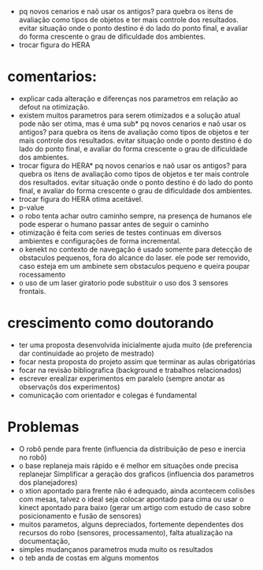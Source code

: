 


* pq novos cenarios e naõ usar os antigos? para quebra os itens de avaliação como tipos de objetos e ter mais controle dos resultados. evitar situação onde o ponto destino é do lado do ponto final, e avaliar do forma crescente o grau de dificuldade dos ambientes.
* trocar figura do HERA


# comentarios:
* explicar cada alteração e diferenças nos parametros em relação ao defout na otimização.
* existem muitos parametros para serem otimizados e a solução atual pode não ser otima, mas é uma sub* pq novos cenarios e naõ usar os antigos? para quebra os itens de avaliação como tipos de objetos e ter mais controle dos resultados. evitar situação onde o ponto destino é do lado do ponto final, e avaliar do forma crescente o grau de dificuldade dos ambientes.
* trocar figura do HERA* pq novos cenarios e naõ usar os antigos? para quebra os itens de avaliação como tipos de objetos e ter mais controle dos resultados. evitar situação onde o ponto destino é do lado do ponto final, e avaliar do forma crescente o grau de dificuldade dos ambientes.
* trocar figura do HERA otima aceitável.
* p-value
* o robo tenta achar outro caminho sempre, na presença de humanos ele pode esperar o humano passar antes de seguir o caminho
* otimização é feita com series de testes continuas em diversos ambientes e configurações de forma incremental.
* o kenekt no contexto de navegação é usado somente para detecção de obstaculos pequenos, fora do alcance do laser. ele pode ser removido, caso esteja em um ambinete sem obstaculos pequeno e queira poupar rocessamento
* o uso de um laser giratorio pode substituir o uso dos 3 sensores frontais.

# crescimento como doutorando
* ter uma proposta desenvolvida inicialmente ajuda muito (de preferencia dar continuidade ao projeto de mestrado)
* focar nesta proposta do projeto assim que terminar as aulas obrigatórias
* focar na revisão bibliografica (background e trabalhos relacionados)
* escrever erealizar experimentos em paralelo (sempre anotar as observaçõs dos experimentos)
* comunicação com orientador e colegas é fundamental


# Problemas
* O robô pende para frente (influencia da distribuição de peso e inercia no robô)
* o base replaneja mais rápido e é melhor em situações onde precisa replanejar
Simplificar a geração dos graficos (influencia dos parametros dos planejadores)
* o xtion apontado para frente não é adequado, ainda acontecem colisões com mesas, talvez o ideal seja colocar apontado para cima ou usar o kinect apontado para baixo
(gerar um artigo com estudo de caso sobre posicionamento e fusão de sensores)
* muitos parametos, alguns depreciados, fortemente dependentes dos recursos do robo (sensores, processamento), falta atualização na documentação,
* simples mudançanos parametros muda muito os resultados
* o teb anda de costas em alguns momentos
